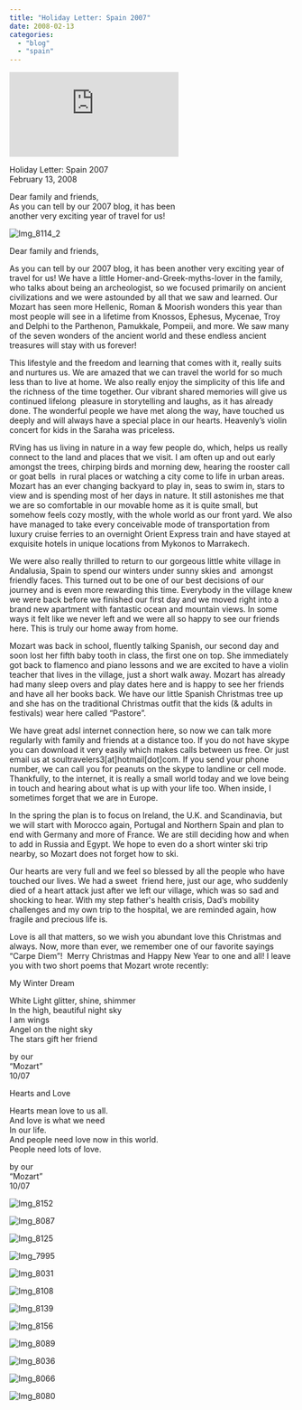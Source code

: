 ```yaml
---
title: "Holiday Letter: Spain 2007"
date: 2008-02-13
categories: 
  - "blog"
  - "spain"
---
```


![Img_8114](https://pub-ac94b3f306b24c0dba4238943c97f2e1.r2.dev/.shared/image.html?/photos/uncategorized/2008/02/22/img_8114.png)

Holiday Letter: Spain 2007  
February 13, 2008

Dear family and friends,  
As you can tell by our 2007 blog, it has been  
another very exciting year of travel for us!  
  

<!--more-->

![Img_8114_2](https://pub-ac94b3f306b24c0dba4238943c97f2e1.r2.dev/photos/uncategorized/2008/02/22/img_8114_2.png)

Dear family and friends,

As you can tell by our 2007 blog, it has been another very exciting year of travel for us! We have a little Homer-and-Greek-myths-lover in the family, who talks about being an archeologist, so we focused primarily on ancient civilizations and we were astounded by all that we saw and learned. Our Mozart has seen more Hellenic, Roman & Moorish wonders this year than most people will see in a lifetime from Knossos, Ephesus, Mycenae, Troy and Delphi to the Parthenon, Pamukkale, Pompeii, and more. We saw many of the seven wonders of the ancient world and these endless ancient treasures will stay with us forever!

This lifestyle and the freedom and learning that comes with it, really suits and nurtures us. We are amazed that we can travel the world for so much less than to live at home. We also really enjoy the simplicity of this life and the richness of the time together. Our vibrant shared memories will give us continued lifelong  pleasure in storytelling and laughs, as it has already done. The wonderful people we have met along the way, have touched us deeply and will always have a special place in our hearts. Heavenly’s violin concert for kids in the Saraha was priceless.

RVing has us living in nature in a way few people do, which, helps us really connect to the land and places that we visit. I am often up and out early amongst the trees, chirping birds and morning dew, hearing the rooster call or goat bells  in rural places or watching a city come to life in urban areas. Mozart has an ever changing backyard to play in, seas to swim in, stars to view and is spending most of her days in nature. It still astonishes me that we are so comfortable in our movable home as it is quite small, but somehow feels cozy mostly, with the whole world as our front yard. We also have managed to take every conceivable mode of transportation from luxury cruise ferries to an overnight Orient Express train and have stayed at exquisite hotels in unique locations from Mykonos to Marrakech. 

We were also really thrilled to return to our gorgeous little white village in Andalusia, Spain to spend our winters under sunny skies and  amongst friendly faces. This turned out to be one of our best decisions of our journey and is even more rewarding this time. Everybody in the village knew we were back before we finished our first day and we moved right into a brand new apartment with fantastic ocean and mountain views. In some ways it felt like we never left and we were all so happy to see our friends here. This is truly our home away from home.

Mozart was back in school, fluently talking Spanish, our second day and soon lost her fifth baby tooth in class, the first one on top. She immediately got back to flamenco and piano lessons and we are excited to have a violin teacher that lives in the village, just a short walk away. Mozart has already had many sleep overs and play dates here and is happy to see her friends and have all her books back. We have our little Spanish Christmas tree up and she has on the traditional Christmas outfit that the kids (& adults in festivals) wear here called “Pastore”.

We have great adsl internet connection here, so now we can talk more regularly with family and friends at a distance too. If you do not have skype you can download it very easily which makes calls between us free. Or just email us at soultravelers3\[at\]hotmail\[dot\]com. If you send your phone number, we can call you for peanuts on the skype to landline or cell mode. Thankfully, to the internet, it is really a small world today and we love being in touch and hearing about what is up with your life too. When inside, I sometimes forget that we are in Europe.

In the spring the plan is to focus on Ireland, the U.K. and Scandinavia, but we will start with Morocco again, Portugal and Northern Spain and plan to end with Germany and more of France. We are still deciding how and when to add in Russia and Egypt. We hope to even do a short winter ski trip nearby, so Mozart does not forget how to ski.

Our hearts are very full and we feel so blessed by all the people who have touched our lives. We had a sweet  friend here, just our age, who suddenly died of a heart attack just after we left our village, which was so sad and shocking to hear. With my step father's health crisis, Dad’s mobility challenges and my own trip to the hospital, we are reminded again, how fragile and precious life is. 

Love is all that matters, so we wish you abundant love this Christmas and always. Now, more than ever, we remember one of our favorite sayings “Carpe Diem”!  Merry Christmas and Happy New Year to one and all! I leave you with two short poems that Mozart wrote recently:

My Winter Dream

White Light glitter, shine, shimmer  
In the high, beautiful night sky  
I am wings  
Angel on the night sky  
The stars gift her friend

by our  
“Mozart”  
10/07

Hearts and Love

Hearts mean love to us all.  
And love is what we need  
In our life.  
And people need love now in this world.  
People need lots of love.

by our  
“Mozart”  
10/07

![Img_8152](https://pub-ac94b3f306b24c0dba4238943c97f2e1.r2.dev/photos/uncategorized/2008/02/22/img_8152.png)

![Img_8087](https://pub-ac94b3f306b24c0dba4238943c97f2e1.r2.dev/photos/uncategorized/2008/02/22/img_8087.png)

![Img_8125](https://pub-ac94b3f306b24c0dba4238943c97f2e1.r2.dev/photos/uncategorized/2008/02/22/img_8125.png)

![Img_7995](https://pub-ac94b3f306b24c0dba4238943c97f2e1.r2.dev/photos/uncategorized/2008/02/22/img_7995.png)

![Img_8031](https://pub-ac94b3f306b24c0dba4238943c97f2e1.r2.dev/photos/uncategorized/2008/02/22/img_8031.png)

![Img_8108](https://pub-ac94b3f306b24c0dba4238943c97f2e1.r2.dev/photos/uncategorized/2008/02/22/img_8108.png)

![Img_8139](https://pub-ac94b3f306b24c0dba4238943c97f2e1.r2.dev/photos/uncategorized/2008/02/22/img_8139.png)

![Img_8156](https://pub-ac94b3f306b24c0dba4238943c97f2e1.r2.dev/photos/uncategorized/2008/02/22/img_8156.png)

![Img_8089](https://pub-ac94b3f306b24c0dba4238943c97f2e1.r2.dev/photos/uncategorized/2008/02/22/img_8089.png)

![Img_8036](https://pub-ac94b3f306b24c0dba4238943c97f2e1.r2.dev/photos/uncategorized/2008/02/22/img_8036.png)

![Img_8066](https://pub-ac94b3f306b24c0dba4238943c97f2e1.r2.dev/photos/uncategorized/2008/02/22/img_8066.png)

![Img_8080](https://pub-ac94b3f306b24c0dba4238943c97f2e1.r2.dev/photos/uncategorized/2008/02/22/img_8080.png)

